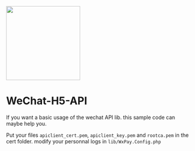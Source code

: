 <img height="200" src="./weixin.png?raw=true">

# WeChat-H5-API

If you want a basic usage of the wechat API lib. this sample code can maybe help you.

Put your files `apiclient_cert.pem`, `apiclient_key.pem` and `rootca.pem` in the cert folder.
modify your personnal logs in `lib/WxPay.Config.php`